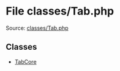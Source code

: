 File classes/Tab.php
=========

Source: [classes/Tab.php](https://github.com/PrestaShop/PrestaShop/blob/1.5.6.2/classes/Tab.php)


Classes
-------

* [TabCore](class.TabCore.md)

